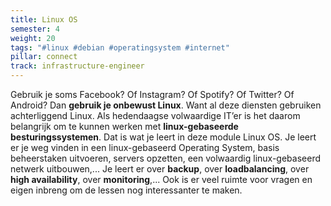 ```yaml
---
title: Linux OS
semester: 4
weight: 20
tags: "#linux #debian #operatingsystem #internet"
pillar: connect
track: infrastructure-engineer
---
```


Gebruik je soms Facebook? Of Instagram? Of Spotify? Of Twitter? Of Android? Dan **gebruik je onbewust Linux**. Want al deze diensten gebruiken achterliggend Linux. Als hedendaagse volwaardige IT’er is het daarom belangrijk om te kunnen werken met **linux-gebaseerde besturingssystemen**. Dat is wat je leert in deze module Linux OS.
Je leert er je weg vinden in een linux-gebaseerd Operating System, basis beheerstaken uitvoeren, servers opzetten, een volwaardig linux-gebaseerd netwerk uitbouwen,... Je leert er over **backup**, over **loadbalancing**, over **high availability**, over **monitoring**,... Ook is er veel ruimte voor vragen en eigen inbreng om de lessen nog interessanter te maken.

